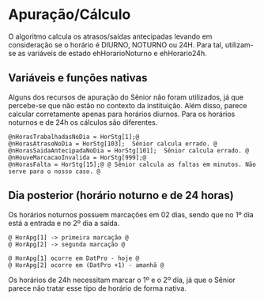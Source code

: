 # Apuração/Cálculo

O algoritmo calcula os atrasos/saídas antecipadas levando em consideração se o horário é DIURNO, NOTURNO ou 24H. Para tal, utilizam-se as variáveis de estado ehHorarioNoturno e ehHorario24h.

## Variáveis e funções nativas

Alguns dos recursos de apuração do Sênior não foram utilizados, já que percebe-se que não estão no contexto da instituição. Além disso, parece calcular corretamente apenas para horários diurnos. Para os horários noturnos e de 24h os cálculos são diferentes.
```
@nHorasTrabalhadasNoDia = HorStg[1];@ 
@nHorasAtrasoNoDia = HorStg[103];  Sênior calcula errado. @
@nHorasSaidaAntecipadaNoDia = HorStg[101];  Sênior calcula errado. @  
@nHouveMarcacaoInvalida = HorStg[999];@ 
@nHorasFalta = HorStg[15];@ @ Sênior calcula as faltas em minutos. Não serve para o nosso caso. @   
```         

## Dia posterior (horário noturno e de 24 horas)

Os horários noturnos possuem marcações em 02 dias, sendo que no 1º dia está a entrada e no 2º dia a saída.
```
@ HorApg[1] -> primeira marcação @
@ HorApg[2] -> segunda marcação @

@ HorApg[1] ocorre em DatPro - hoje @
@ HorApg[2] ocorre em (DatPro +1) - amanhã @
``` 

Os horários de 24h necessitam marcar o 1º e o 2º dia, já que o Sênior parece não tratar esse tipo de horário de forma nativa.
